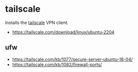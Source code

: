 # tailscale

Installs the [tailscale](https://tailscale.com) VPN client.

- https://tailscale.com/download/linux/ubuntu-2204

## ufw

- https://tailscale.com/kb/1077/secure-server-ubuntu-18-04/
- https://tailscale.com/kb/1082/firewall-ports/
